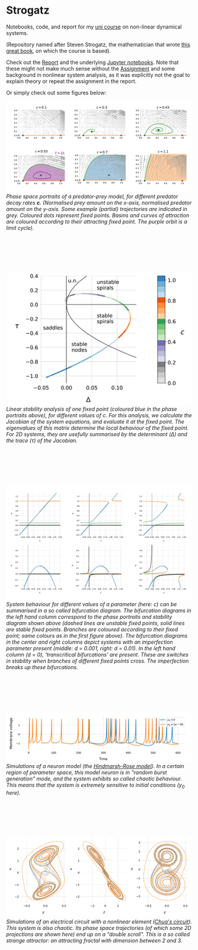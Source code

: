 # Strogatz

Notebooks, code, and report for my 
[uni course](https://onderwijsaanbod.kuleuven.be/syllabi/v/e/H0S11AE.htm)
on non-linear dynamical systems.

(Repository named after Steven Strogatz, the mathematician that wrote
[this great book](http://www.stevenstrogatz.com/books/nonlinear-dynamics-and-chaos-with-applications-to-physics-biology-chemistry-and-engineering),
on which the course is based).

Check out the [Report](report/NLS_Report.pdf) and the underlying [Jupyter notebooks](notebooks/).
Note that these might not make much  sense without the [Assignment](Assignment.pdf)
and some background in nonlinear system analysis, as it was explicitly not the goal 
to explain theory or repeat the assignment in the report.

Or simply check out some figures below:


![](figures/3/phase_comp.png)
_Phase space portraits of a predator-prey model, for different predator decay rates **c**.
(Normalised prey amount on the x-axis, normalised predator amount on the y-axis.
Some example (partial) trajectories are indicated in grey. Coloured dots represent fixed points.
Basins and curves of attraction are coloured according to their attracting fixed point. The purple orbit is a limit cycle)._



<br>
<br>
<br>
<br>
<br>
<p>
<div align="center"><img src="figures/3/stability_diagram.png" width="500px"></div>
<em>Linear stability analysis of one fixed point (coloured blue in the phase portraits above), for different values of c.
For this analysis, we calculate the Jacobian of the system equations, and evaluate it at the fixed point.
The eigenvalues of this matrix determine the local behaviour of the fixed point. For 2D systems, they are
usefully summarised by the determinant (Δ) and the trace (τ) of the Jacobian.</em>
</p>


<br>
<br>
<br>
<br>
<br>
<p>
<img src="figures/3/bd_comp.png">
<em>System behaviour for different values of a parameter (here: c) can be summarised
in a so called bifurcation diagram. The bifurcation diagrams in the left hand column
correspond to the phase portraits and stability diagram shown above
(dashed lines are unstable fixed points, solid lines are stable fixed points.
Branches are coloured according to their fixed point; same colours as in the first figure above).
The bifurcation diagrams in the center and right columns depict systems with an
imperfection parameter present (middle: d = 0.001, right: d = 0.01).
In the left hand column (d = 0), 'transcritical bifurcations' are present.
These are switches in stability when branches of different fixed points cross.
The imperfection breaks up these bifurcations.</em>
</p>




<br>
<br>
<br>
<br>
<br>
<p>
<img src="figures/5/random_burst_structure.png">
<em>Simulations of a neuron model (the 
<a href="https://www.wikiwand.com/en/Hindmarsh%E2%80%93Rose_model">Hindmarsh-Rose model</a>).
In a certain region of parameter space, this model neuron is in "random burst generation" mode,
and the system exhibits so called chaotic behaviour. This means that the system is extremely sensitive
to initial conditions (y<sub>0</sub> here).</em>
</p>



<br>
<br>
<br>
<br>
<br>
<p>
<img src="figures/5/chua.png">
<em>Simulations of an electrical circuit with a nonlinear element
(<a href="https://www.wikiwand.com/en/Chua%27s_circuit">Chua's circuit</a>).
This system is also chaotic. Its phase space trajectories
(of which some 2D projections are shown here) end up
on a "double scroll". This is a so called strange attractor:
an attracting fractal with dimension between 2 and 3.</em>
</p>

